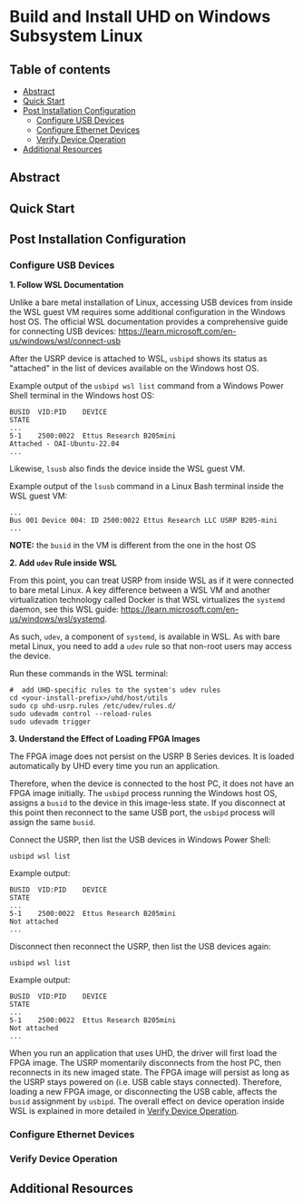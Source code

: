 # Build and Install UHD on Windows Subsystem Linux

## Table of contents

- [Abstract](#abstract)
- [Quick Start](#quick-start)
- [Post Installation Configuration](#post-installation-configuration)
    - [Configure USB Devices](#configure-usb-devices)
    - [Configure Ethernet Devices](#configure-ethernet-devices)
    - [Verify Device Operation](#verify-device-operation)
- [Additional Resources](#additional-resources)

## Abstract

## Quick Start

## Post Installation Configuration

### Configure USB Devices

**1. Follow WSL Documentation**

Unlike a bare metal installation of Linux, accessing USB devices from inside the WSL guest VM requires some
additional configuration in the Windows host OS. The official WSL documentation provides a comprehensive guide for 
connecting USB devices:
https://learn.microsoft.com/en-us/windows/wsl/connect-usb

After the USRP device is attached to WSL, ``usbipd`` shows its status as 
"attached" in the list of devices available on the Windows host OS. 

Example output of the ``usbipd wsl list`` command from a Windows Power Shell terminal in the Windows host OS:
```shell
BUSID  VID:PID    DEVICE                                                        STATE
...
5-1    2500:0022  Ettus Research B205mini                                       Attached - OAI-Ubuntu-22.04
...
```

Likewise, ``lsusb`` also finds the device inside the WSL guest VM.

Example output of the ``lsusb`` command in a Linux Bash terminal inside the WSL guest VM:

```shell
...
Bus 001 Device 004: ID 2500:0022 Ettus Research LLC USRP B205-mini
...
```
**NOTE:** the ``busid`` in the VM is different from the one in the host OS

**2. Add ``udev`` Rule inside WSL**

From this point, you can treat USRP from inside WSL as if it were connected to bare metal Linux. A key difference 
between a WSL VM and another virtualization technology called Docker is that WSL virtualizes the ``systemd`` 
daemon, see this WSL guide: https://learn.microsoft.com/en-us/windows/wsl/systemd. 

As such, ``udev``, a component of 
``systemd``, is available in WSL. As with bare metal Linux, you need to add a ``udev`` rule so that non-root users 
may access the device.

Run these commands in the WSL terminal:
```shell
#  add UHD-specific rules to the system's udev rules
cd <your-install-prefix>/uhd/host/utils
sudo cp uhd-usrp.rules /etc/udev/rules.d/
sudo udevadm control --reload-rules
sudo udevadm trigger
```
**3. Understand the Effect of Loading FPGA Images**

The FPGA image does not persist on the USRP B Series devices. It is loaded automatically by UHD every time you run 
an application. 

Therefore, when the device is connected to the host PC, it does not have an FPGA image initially. The ``usbipd`` 
process running the Windows host OS, assigns a ``busid`` to the device in this image-less state. If you disconnect 
at this point then reconnect to the same USB port, the ``usbipd`` process will assign the same ``busid``.

Connect the USRP, then list the USB devices in Windows Power Shell:
```shell
usbipd wsl list
```
Example output:
```shell
BUSID  VID:PID    DEVICE                                                        STATE
...
5-1    2500:0022  Ettus Research B205mini                                       Not attached
...
```
Disconnect then reconnect the USRP, then list the USB devices again:
```shell
usbipd wsl list
```
Example output:
```shell
BUSID  VID:PID    DEVICE                                                        STATE
...
5-1    2500:0022  Ettus Research B205mini                                       Not attached
...
```

When you run an application that uses UHD, the driver will first load the FPGA image. The USRP momentarily 
disconnects from the host PC, then reconnects in its new imaged state. The FPGA image will persist as long as the 
USRP stays powered on (i.e. USB cable stays connected). Therefore, loading a new FPGA image, 
or disconnecting the USB cable, affects the ``busid`` assignment by ``usbipd``. The overall effect on device 
operation inside WSL is explained in more detailed in [Verify Device Operation](#verify-device-operation).


### Configure Ethernet Devices

### Verify Device Operation

## Additional Resources

